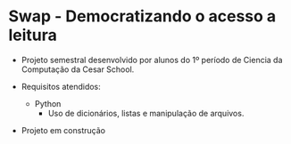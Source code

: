 # Swap - Democratizando o acesso a leitura
- Projeto semestral desenvolvido por alunos do 1º período de Ciencia da Computação da Cesar School. 
 - Requisitos atendidos:
    - Python
        - Uso de dicionários, listas e manipulação de arquivos.

  - Projeto em construção
    

